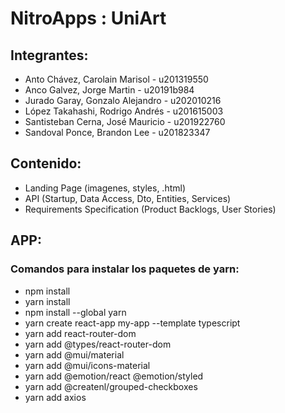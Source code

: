 # NitroApps : UniArt
## Integrantes:
 * Anto Chávez, Carolain Marisol - u201319550
 * Anco Galvez, Jorge Martin - u20191b984
 * Jurado Garay, Gonzalo Alejandro - u202010216
 * López Takahashi, Rodrigo Andrés - u201615003
 * Santisteban Cerna, José Mauricio - u201922760
 * Sandoval Ponce, Brandon Lee - u201823347

## Contenido:
 * Landing Page (imagenes, styles, .html)
 * API (Startup, Data Access, Dto, Entities, Services)
 * Requirements Specification (Product Backlogs, User Stories)


## APP:
### Comandos para instalar los paquetes de yarn:
* npm install
* yarn install
* npm install --global yarn
* yarn create react-app my-app --template typescript
* yarn add react-router-dom
* yarn add @types/react-router-dom
* yarn add @mui/material
* yarn add @mui/icons-material
* yarn add @emotion/react @emotion/styled
* yarn add @createnl/grouped-checkboxes
* yarn add axios

